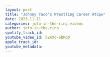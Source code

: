 ```yaml
---
layout: post
title: "Johnny Taco's Wrestling Career #tcpw"
date: 2023-11-11
categories: jofo-in-the-ring videos
author: jofo-in-the-ring
spotify_track_id: 
youtube_video_id: bZKXq-ShMq0
apple_track_id: 
youtube_metadata: 
---
```

